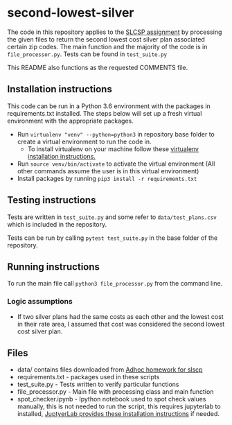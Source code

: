 # second-lowest-silver

The code in this repository applies to the [SLCSP assignment](https://homework.adhoc.team/slcsp/) by processing the given files to return the second lowest cost silver plan associated certain zip codes. The main function and the majority of the code is in `file_processor.py`. Tests can be found in `test_suite.py`

This README also functions as the requested COMMENTS file.

## Installation instructions

This code can be run in a Python 3.6 environment with the packages in requirements.txt installed. The steps below will set up a fresh virtual environment with the appropriate packages. 

- Run `virtualenv "venv" --python=python3` in repository base folder to create a virtual environment to run the code in.
  - To install virtualenv on your machine follow these [virtualenv installation instructions.](https://virtualenv.pypa.io/en/latest/installation/) 
- Run `source venv/bin/activate` to activate the virtual environment (All other commands assume the user is in this virtual environment)
- Install packages by running `pip3 install -r requirements.txt`

## Testing instructions

Tests are written in `test_suite.py` and some refer to `data/test_plans.csv` which is included in the repository.

Tests can be run by calling `pytest test_suite.py` in the base folder of the repository.

## Running instructions

To run the main file call `python3 file_processor.py` from the command line.

### Logic assumptions

- If two silver plans had the same costs as each other and the lowest cost in their rate area, I assumed that cost was considered the second lowest cost silver plan.

## Files

- data/ contains files downloaded from [Adhoc homework for slscp](https://homework.adhoc.team/slcsp/)
- requirements.txt - packages used in these scripts
- test_suite.py - Tests written to verify particular functions
- file_processor.py - Main file with processing class and main function
- spot_checker.ipynb - Ipython notebook used to spot check values manually, this is not needed to run the script, 
this requires jupyterlab to installed, [JuptyerLab provides these installation instructions](https://jupyter.org/install)
if needed.